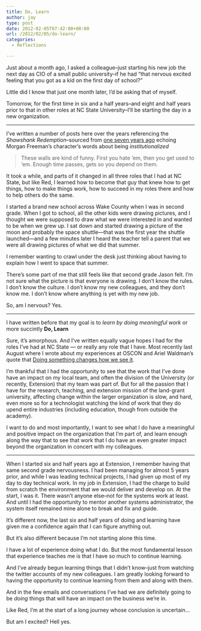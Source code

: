 ```yaml
---
title: Do, Learn
author: jay
type: post
date: 2012-02-05T07:42:00+00:00
url: /2012/02/05/do-learn/
categories:
  - Reflections

---
```

Just about a month ago, I asked a colleague–just starting his new job the next day as CIO of a small public university–if he had “that nervous excited feeling that you got as a kid on the first day of school?”

Little did I know that just one month later, I’d be asking that of myself.

Tomorrow, for the first time in six and a half years–and eight and half years prior to that in other roles at NC State University–I’ll be starting the day in a new organization.

* * *

I’ve written a number of posts here over the years referencing the _Shawshank Redemption_–sourced from [one seven years ago][1] echoing Morgan Freeman’s character’s words about being _institutionalized_

> These walls are kind of funny. First you hate ‘em, then you get used to ‘em. Enough time passes, gets so you depend on them.

It took a while, and parts of it changed in all three roles that I had at NC State, but like Red, I learned how to become that guy that knew how to get things, how to make things work, how to succeed in my roles there and how to help others do the same.

I started a brand new school across Wake County when I was in second grade. When I got to school, all the other kids were drawing pictures, and I thought we were supposed to draw what we were interested in and wanted to be when we grew up. I sat down and started drawing a picture of the moon and probably the space shuttle—that was the first year the shuttle launched—and a few minutes later I heard the teacher tell a parent that we were all drawing pictures of what we did that summer.

I remember wanting to crawl under the desk just thinking about having to explain how I went to space that summer.

There’s some part of me that still feels like that second grade Jason felt. I’m not sure what the picture is that everyone is drawing. I don’t know the rules. I don’t know the culture. I don’t know my new colleagues, and they don’t know me. I don’t know where anything is yet with my new job.

So, am I nervous? Yes.

* * *

I have written before that my goal is to _learn by doing meaningful work_ or more succintly **Do, Learn**

Sure, it’s amorphous. And I’ve written equally vague hopes I had for the roles I’ve had at NC State — or really any role that I have. Most recently last August where I wrote about my experiences at OSCON and Ariel Waldman’s quote that [Doing something changes how we see it][2].

I’m thankful that I had the opportunity to see that the work that I’ve done have an impact on my local team, and often the division of the University (or recently, Extension) that my team was part of. But for all the passion that I have for the research, teaching, and extension mission of the land-grant university, affecting change within the larger organization is slow, and hard, even more so for a technologist watching the kind of work that they do upend entire industries (including education, though from outside the academy).

I want to do and most importantly, I want to see what I do have a meaningful and positive impact on the organization that I’m part of, and learn enough along the way that to see that work that I do have an even greater impact beyond the organization in concert with my colleagues.

* * *

When I started six and half years ago at Extension, I remember having that same second grade nervousness. I had been managing for almost 5 years prior, and while I was leading technical projects, I had given up most of my day to day technical work. In my job in Extension, I had the charge to build from scratch the environment that we would deliver and develop on. At the start, I was it. There wasn’t anyone else–not for the systems work at least. And until I had the opportunity to mentor another systems administrator, the system itself remained mine alone to break and fix and guide.

It’s different now, the last six and half years of doing and learning have given me a confidence again that I can figure anything out.

But it’s also different because I’m not starting alone this time.

I have a lot of experience doing what I do. But the most fundamental lesson that experience teaches me is that I have so much to continue learning.

And I’ve already begun learning things that I didn’t know–just from watching the twitter accounts of my new colleagues. I am greatly looking forward to having the opportunity to continue learning from them and along with them.

And in the few emails and conversations I’ve had we are definitely going to be _doing_ things that will have an impact on the business we’re in.

Like Red, I’m at the start of a long journey whose conclusion is uncertain…

But am I excited? Hell yes.

 [1]: /2005/04/07/brooks-was-here/
 [2]: /2011/08/03/doing-something-changes-how-we-see-it/